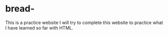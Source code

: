 # bread-
This is a practice website 
I will try to complete this website to practice what I have learned so far with HTML.